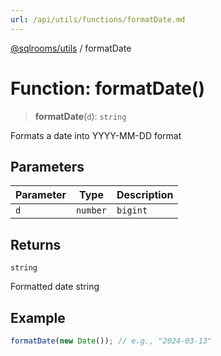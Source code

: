 ```yaml
---
url: /api/utils/functions/formatDate.md
---
```

[@sqlrooms/utils](../index.md) / formatDate

# Function: formatDate()

> **formatDate**(`d`): `string`

Formats a date into YYYY-MM-DD format

## Parameters

| Parameter | Type | Description |
| ------ | ------ | ------ |
| `d` | `number` | `bigint` | `Date` | Date to format (can be Date object, timestamp number, or bigint) |

## Returns

`string`

Formatted date string

## Example

```ts
formatDate(new Date()); // e.g., "2024-03-13"
```
